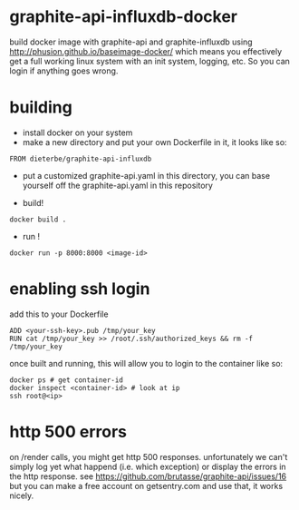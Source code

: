# graphite-api-influxdb-docker

build docker image with graphite-api and graphite-influxdb
using http://phusion.github.io/baseimage-docker/
which means you effectively get a full working linux system with an init system, logging,
etc.  So you can login if anything goes wrong.

# building

* install docker on your system
* make a new directory and put your own Dockerfile in it, it looks like so:

```
FROM dieterbe/graphite-api-influxdb
```

* put a customized graphite-api.yaml in this directory, you can base yourself off the graphite-api.yaml in this repository

* build!

```
docker build .
```

* run !

```
docker run -p 8000:8000 <image-id>
```

# enabling ssh login

add this to your Dockerfile

```
ADD <your-ssh-key>.pub /tmp/your_key
RUN cat /tmp/your_key >> /root/.ssh/authorized_keys && rm -f /tmp/your_key
```

once built and running, this will allow you to login to the container like so:

```
docker ps # get container-id
docker inspect <container-id> # look at ip
ssh root@<ip>
```

# http 500 errors

on /render calls, you might get http 500 responses.
unfortunately we can't simply log yet what happend (i.e. which exception)
or display the errors in the http response.
see https://github.com/brutasse/graphite-api/issues/16
but you can make a free account on getsentry.com and use that, it works nicely.
